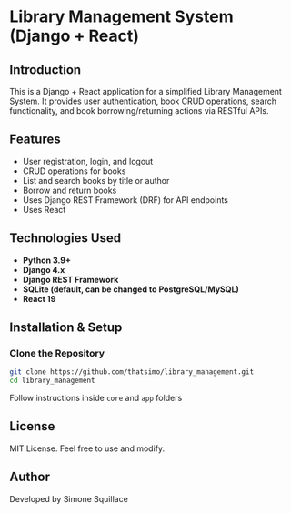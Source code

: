 # Library Management System (Django + React)

## Introduction
This is a Django + React application for a simplified Library Management System. It provides user authentication, book CRUD operations, search functionality, and book borrowing/returning actions via RESTful APIs. 

## Features
- User registration, login, and logout
- CRUD operations for books
- List and search books by title or author
- Borrow and return books
- Uses Django REST Framework (DRF) for API endpoints
- Uses React

## Technologies Used
- **Python 3.9+**
- **Django 4.x**
- **Django REST Framework**
- **SQLite (default, can be changed to PostgreSQL/MySQL)**
- **React 19**

## Installation & Setup

### Clone the Repository
```sh
git clone https://github.com/thatsimo/library_management.git
cd library_management
```

Follow instructions inside `core` and `app` folders

## License
MIT License. Feel free to use and modify.

## Author
Developed by Simone Squillace